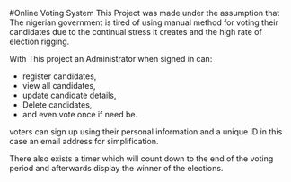#Online Voting System
This Project was made under the assumption that The nigerian government is tired of using manual method for voting
their candidates due to the continual stress it creates and the high rate of election rigging.

With This project an Administrator when signed in can:

- register candidates,
- view all candidates,
- update candidate details,
- Delete candidates, 
- and even vote once if need be.

 voters can sign up using their personal information and a unique ID in this case an email address for simplification.

There also exists a timer which will count down to the end of the voting period and afterwards display the winner of the elections.
